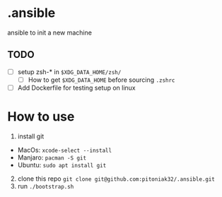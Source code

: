 

# .ansible
ansible to init a new machine

## TODO
- [ ] setup zsh-* in `$XDG_DATA_HOME/zsh/`
  - [ ] How to get `$XDG_DATA_HOME` before sourcing `.zshrc`
- [ ] Add Dockerfile for testing setup on linux

# How to use
1. install git 
  - MacOs: `xcode-select --install`
  - Manjaro: `pacman -S git`
  - Ubuntu: `sudo apt install git`
2. clone this repo `git clone git@github.com:pitoniak32/.ansible.git`
3. run `./bootstrap.sh`

